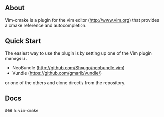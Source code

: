 ## About

Vim-cmake is a plugin for the vim editor (http://www.vim.org) that provides a
cmake reference and autocompletion.

## Quick Start

The easiest way to use the plugin is by setting up one of the Vim plugin
managers.

  - NeoBundle (http://github.com/Shougo/neobundle.vim)
  - Vundle    (https://github.com/gmarik/vundle/)

or one of the others and clone directly from the repository.

## Docs

see `h:vim-cmake`
